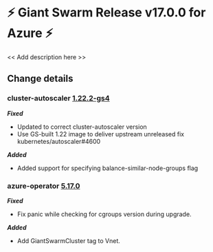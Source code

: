 # :zap: Giant Swarm Release v17.0.0 for Azure :zap:

<< Add description here >>

## Change details

### cluster-autoscaler [1.22.2-gs4](https://github.com/giantswarm/cluster-autoscaler-app/releases/tag/v1.22.2-gs4)

***Fixed***

- Updated to correct cluster-autoscaler version
- Use GS-built 1.22 image to deliver upstream unreleased fix kubernetes/autoscaler#4600
 
***Added***

- Added support for specifying balance-similar-node-groups flag
          
### azure-operator [5.17.0](https://github.com/giantswarm/azure-operator/releases/tag/v5.17.0)

***Fixed***

- Fix panic while checking for cgroups version during upgrade.

***Added***

- Add GiantSwarmCluster tag to Vnet.



